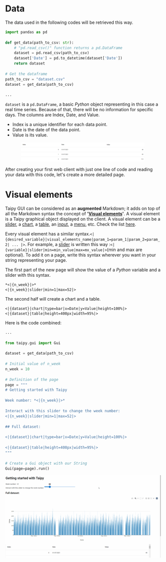 # Data

The data used in the following codes will be retrieved this way.

```python
import pandas as pd

def get_data(path_to_csv: str):
    # "pd.read_csv()" function returns a pd.DataFrame
    dataset = pd.read_csv(path_to_csv)
    dataset['Date'] = pd.to_datetime(dataset['Date'])
    return dataset

# Get the dataframe
path_to_csv = "dataset.csv"
dataset = get_data(path_to_csv)

...
```

`dataset` is a `pd.DataFrame`, a basic *Python* object representing in this case a real time series. Because of that, there will be no information for specific days. The columns are Index, Date, and Value.
- Index is a unique identifier for each data point.
- Date is the date of the data point.
- Value is its value.

<center>
    <img src="/steps/images/table.png" width=400px>
</center>

After creating your first web client with just one line of code and reading your data with this code, let's create a more detailed page.

# Visual elements

Taipy GUI can be considered as an **augmented** Markdown; it adds on top of all the Markdown syntax the concept of **'[Visual elements](https://didactic-broccoli-7da2dfd5.pages.github.io/manuals/gui/viselements/)'**.  A visual element is a Taipy graphical object displayed on the client. A visual element can be a [slider](https://didactic-broccoli-7da2dfd5.pages.github.io/manuals/gui/viselements/slider/), a [chart](https://didactic-broccoli-7da2dfd5.pages.github.io/manuals/gui/viselements/chart/), a [table](https://didactic-broccoli-7da2dfd5.pages.github.io/manuals/gui/viselements/table/), an [input](https://didactic-broccoli-7da2dfd5.pages.github.io/manuals/gui/viselements/input/), a [menu](https://didactic-broccoli-7da2dfd5.pages.github.io/manuals/gui/viselements/menu/), etc. Check the list [here](https://didactic-broccoli-7da2dfd5.pages.github.io/manuals/gui/controls/).

Every visual element has a similar syntax.`<|{desired_variable}|visual_elements_name|param_1=param_1|param_2=param_2| ... |>`. For example, a [slider](https://didactic-broccoli-7da2dfd5.pages.github.io/manuals/gui/viselements/slider/) is written this way :`<|{variable}|slider|min=min_value|max=mx_value|>`(min and max are optional).
To add it on a page, write this syntax wherever you want in your string representing your page.

The first part of the new page will show the value of a *Python* variable and a slider with this syntax.
```
*<|{n_week}|>*
<|{n_week}|slider|min=1|max=52|>
```
The second half will create a chart and a table.
```
<|{dataset}|chart|type=bar|x=Date|y=Value|height=100%|>
<|{dataset}|table|height=400px|width=95%|>
```

Here is the code combined:

```python
...

from taipy.gui import Gui

dataset = get_data(path_to_csv)

# Initial value of n_week
n_week = 10

# Definition of the page
page = """
# Getting started with Taipy

Week number: *<|{n_week}|>*

Interact with this slider to change the week number:
<|{n_week}|slider|min=1|max=52|>

## Full dataset:

<|{dataset}|chart|type=bar|x=Date|y=Value|height=100%|>

<|{dataset}|table|height=400px|width=95%|>
"""

# Create a Gui object with our String
Gui(page=page).run()
```

![Alt Text](/steps/images/step_1_result.gif)
